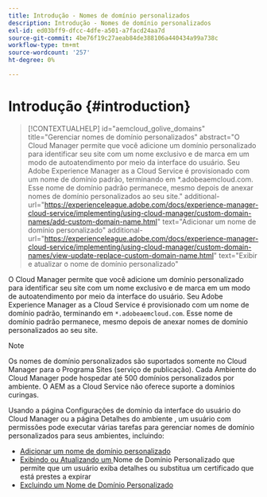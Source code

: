 ```yaml
---
title: Introdução - Nomes de domínio personalizados
description: Introdução - Nomes de domínio personalizados
exl-id: ed03bff9-dfcc-4dfe-a501-a7facd24aa7d
source-git-commit: 4be76f19c27aeab84de388106a440434a99a738c
workflow-type: tm+mt
source-wordcount: '257'
ht-degree: 0%

---
```


# Introdução {#introduction}

>[!CONTEXTUALHELP]
>id="aemcloud_golive_domains"
>title="Gerenciar nomes de domínio personalizados"
>abstract="O Cloud Manager permite que você adicione um domínio personalizado para identificar seu site com um nome exclusivo e de marca em um modo de autoatendimento por meio da interface do usuário. Seu Adobe Experience Manager as a Cloud Service é provisionado com um nome de domínio padrão, terminando em *.adobeaemcloud.com. Esse nome de domínio padrão permanece, mesmo depois de anexar nomes de domínio personalizados ao seu site."
>additional-url="https://experienceleague.adobe.com/docs/experience-manager-cloud-service/implementing/using-cloud-manager/custom-domain-names/add-custom-domain-name.html" text="Adicionar um nome de domínio personalizado"
>additional-url="https://experienceleague.adobe.com/docs/experience-manager-cloud-service/implementing/using-cloud-manager/custom-domain-names/view-update-replace-custom-domain-name.html" text="Exibir e atualizar o nome de domínio personalizado"

O Cloud Manager permite que você adicione um domínio personalizado para identificar seu site com um nome exclusivo e de marca em um modo de autoatendimento por meio da interface do usuário. Seu Adobe Experience Manager as a Cloud Service é provisionado com um nome de domínio padrão, terminando em `*.adobeaemcloud.com`. Esse nome de domínio padrão permanece, mesmo depois de anexar nomes de domínio personalizados ao seu site.

>[!NOTE]
>Os nomes de domínio personalizados são suportados somente no Cloud Manager para o Programa Sites (serviço de publicação). Cada Ambiente do Cloud Manager pode hospedar até 500 domínios personalizados por ambiente. O AEM as a Cloud Service não oferece suporte a domínios curingas.

Usando a página Configurações de domínio da interface do usuário do Cloud Manager ou a página Detalhes do ambiente , um usuário com permissões pode executar várias tarefas para gerenciar nomes de domínio personalizados para seus ambientes, incluindo:

* [Adicionar um nome de domínio personalizado](/help/implementing/cloud-manager/custom-domain-names/add-custom-domain-name.md)
* [Exibindo ou Atualizando um ](/help/implementing/cloud-manager/custom-domain-names/view-update-replace-custom-domain-name.md) Nome de Domínio Personalizado que permite que um usuário exiba detalhes ou substitua um certificado que está prestes a expirar
* [Excluindo um Nome de Domínio Personalizado](/help/implementing/cloud-manager/custom-domain-names/delete-custom-domain-name.md)
